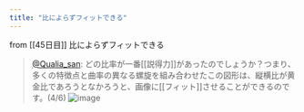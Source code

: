 ```yaml
---
title: "比によらずフィットできる"
---
```


from [[45日目]]
比によらずフィットできる
> [@Qualia_san](https://twitter.com/Qualia_san/status/1601764706427240450?s=20&t=0fobG_TeL06d6c50eLzm8w): どの比率が一番[[説得力]]があったのでしょうか？つまり、多くの特徴点と曲率の異なる螺旋を組み合わせたこの図形は、縦横比が黄金比であろうとなかろうと、画像に[[フィット]]させることができるのです。(4/6)
> ![image](https://pbs.twimg.com/media/FjqaZehaUAAiKfy.png)

